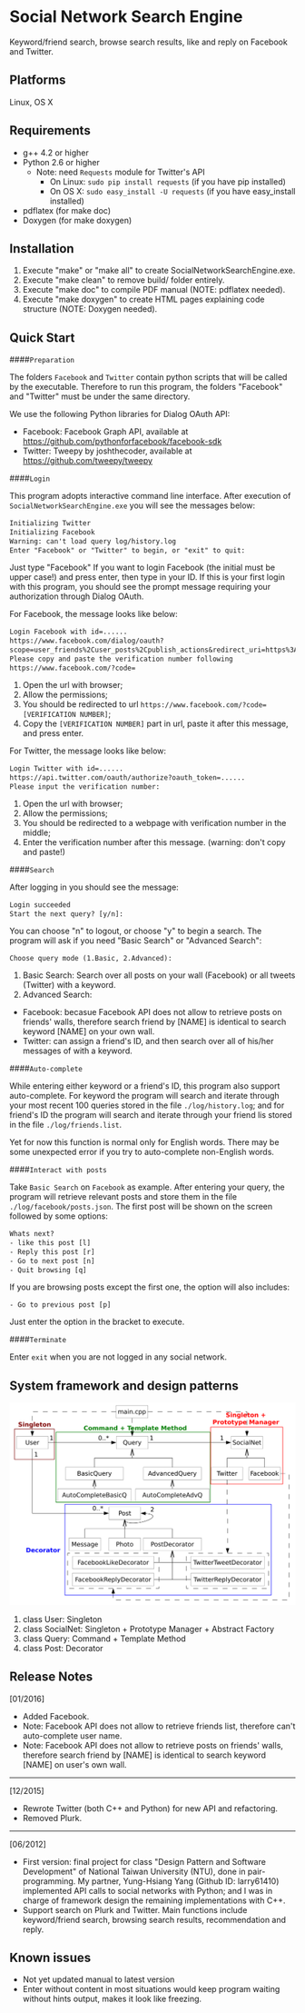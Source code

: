 Social Network Search Engine
============================
Keyword/friend search, browse search results, like and reply on Facebook and Twitter.

Platforms
---------
Linux, OS X

Requirements
------------
- g++ 4.2 or higher
- Python 2.6 or higher
  * Note: need `Requests` module for Twitter's API
    - On Linux: `sudo pip install requests` (if you have pip installed)
    - On OS X: `sudo easy_install -U requests` (if you have easy\_install installed)
- pdflatex (for make doc)
- Doxygen (for make doxygen)

Installation
------------
1. Execute "make" or "make all" to create SocialNetworkSearchEngine.exe.
2. Execute "make clean" to remove build/ folder entirely.
3. Execute "make doc" to compile PDF manual (NOTE: pdflatex needed).
4. Execute "make doxygen" to create HTML pages explaining code structure (NOTE: Doxygen needed).

Quick Start
-----------

####`Preparation`

The folders `Facebook` and `Twitter` contain python scripts that will be called by the executable. Therefore to run this program, the folders "Facebook" and "Twitter" must be under the same directory.

We use the following Python libraries for Dialog OAuth API:
- Facebook: Facebook Graph API, available at https://github.com/pythonforfacebook/facebook-sdk
- Twitter: Tweepy by joshthecoder, available at https://github.com/tweepy/tweepy

####`Login`

This program adopts interactive command line interface. After execution of `SocialNetworkSearchEngine.exe` you will see the messages below:
```
Initializing Twitter
Initializing Facebook
Warning: can't load query log/history.log
Enter "Facebook" or "Twitter" to begin, or "exit" to quit:
```
Just type "Facebook" If you want to login Facebook (the initial must be upper case!) and press enter, then type in your ID. If this is your first login with this program, you should see the prompt message requiring your authorization through Dialog OAuth.

For Facebook, the message looks like below:
```
Login Facebook with id=......
https://www.facebook.com/dialog/oauth?scope=user_friends%2Cuser_posts%2Cpublish_actions&redirect_uri=https%3A%2F%2Fwww.facebook.com%2F&client_id=......
Please copy and paste the verification number following https://www.facebook.com/?code=
```
1. Open the url with browser;
2. Allow the permissions;
3. You should be redirected to url `https://www.facebook.com/?code=[VERIFICATION NUMBER]`;
4. Copy the `[VERIFICATION NUMBER]` part in url, paste it after this message, and press enter.

For Twitter, the message looks like below:
```
Login Twitter with id=......
https://api.twitter.com/oauth/authorize?oauth_token=......
Please input the verification number:
```
1. Open the url with browser;
2. Allow the permissions;
3. You should be redirected to a webpage with verification number in the middle;
4. Enter the verification number after this message. (warning: don't copy and paste!)

####`Search`

After logging in you should see the message:
```
Login succeeded
Start the next query? [y/n]: 
```

You can choose "n" to logout, or choose "y" to begin a search. The program will ask if you need "Basic Search" or "Advanced Search":
```
Choose query mode (1.Basic, 2.Advanced):
```
1. Basic Search: Search over all posts on your wall (Facebook) or all tweets (Twitter) with a keyword.
2. Advanced Search:
  * Facebook: becasue Facebook API does not allow to retrieve posts on friends' walls, therefore search friend by [NAME] is identical to search keyword [NAME] on your own wall.
  * Twitter: can assign a friend's ID, and then search over all of his/her messages of with a keyword.

####`Auto-complete`

While entering either keyword or a friend's ID, this program also support auto-complete. For keyword the program will search and iterate through your most recent 100 queries stored in the file `./log/history.log`; and for friend's ID the program will search and iterate through your friend lis stored in the file `./log/friends.list`.

Yet for now this function is normal only for English words. There may be some unexpected error if you try to auto-complete non-English words.

####`Interact with posts`

Take `Basic Search` on `Facebook` as example. After entering your query, the program will retrieve relevant posts and store them in the file `./log/facebook/posts.json`. The first post will be shown on the screen followed by some options:
```
Whats next?
- like this post [l]
- Reply this post [r]
- Go to next post [n]
- Quit browsing [q]
```
If you are browsing posts except the first one, the option will also includes:
```
- Go to previous post [p]
```
Just enter the option in the bracket to execute.

####`Terminate`

Enter `exit` when you are not logged in any social network.

System framework and design patterns
------------------------------------

![patterns](https://github.com/piscesfantasy/SocialNetworkSearchEngine/blob/master/doc/classDiagram.png)

1. class User: Singleton
2. class SocialNet: Singleton + Prototype Manager + Abstract Factory
3. class Query: Command + Template Method
4. class Post: Decorator 

Release Notes
-------------

[01/2016]
- Added Facebook.
- Note: Facebook API does not allow to retrieve friends list, therefore can't auto-complete user name.
- Note: Facebook API does not allow to retrieve posts on friends' walls, therefore search friend by [NAME] is identical to search keyword [NAME] on user's own wall.

____________
[12/2015]
- Rewrote Twitter (both C++ and Python) for new API and refactoring.
- Removed Plurk.

____________
[06/2012]
- First version: final project for class "Design Pattern and Software Development" of National Taiwan University (NTU), done in pair-programming. My partner, Yung-Hsiang Yang (Github ID: larry61410) implemented API calls to social networks with Python; and I was in charge of framework design the remaining implementations with C++.
- Support search on Plurk and Twitter. Main functions include keyword/friend search, browsing search results, recommendation and reply.

Known issues
------------
- Not yet updated manual to latest version
- Enter without content in most situations would keep program waiting without hints output, makes it look like freezing.
